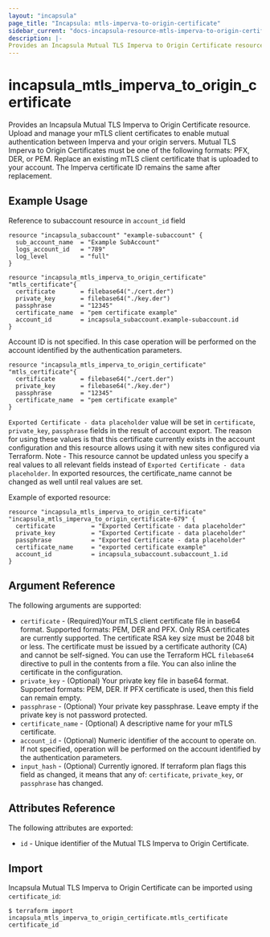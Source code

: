 ```yaml
---
layout: "incapsula"
page_title: "Incapsula: mtls-imperva-to-origin-certificate"
sidebar_current: "docs-incapsula-resource-mtls-imperva-to-origin-certificate"
description: |-
Provides an Incapsula Mutual TLS Imperva to Origin Certificate resource.
---
```


# incapsula_mtls_imperva_to_origin_certificate

Provides an Incapsula Mutual TLS Imperva to Origin Certificate resource.
Upload and manage your mTLS client certificates to enable mutual authentication between Imperva and your origin servers.
Mutual TLS Imperva to Origin Certificates must be one of the following formats: PFX, DER, or PEM.
Replace an existing mTLS client certificate that is uploaded to your account. The Imperva certificate ID remains the same after replacement.

## Example Usage
Reference to subaccount resource in `account_id` field

```hcl
resource "incapsula_subaccount" "example-subaccount" {
  sub_account_name  = "Example SubAccount"
  logs_account_id   = "789"
  log_level         = "full"
}

resource "incapsula_mtls_imperva_to_origin_certificate" "mtls_certificate"{
  certificate       = filebase64("./cert.der")
  private_key       = filebase64("./key.der")
  passphrase        = "12345"
  certificate_name  = "pem certificate example"
  account_id        = incapsula_subaccount.example-subaccount.id
}
```

Account ID is not specified. In this case operation will be performed on the account identified by the authentication parameters.

```hcl
resource "incapsula_mtls_imperva_to_origin_certificate" "mtls_certificate"{
  certificate       = filebase64("./cert.der")
  private_key       = filebase64("./key.der")
  passphrase        = "12345"
  certificate_name  = "pem certificate example"
}
```

`Exported Certificate - data placeholder` value will be set in `certificate`, `private_key`, `passphrase` fields in the result of account export.
The reason for using these values is that this certificate currently exists in the account configuration and this resource allows using it with new sites configured via Terraform.
Note - This resource cannot be updated unless you specify a real values to all relevant fields instead of `Exported Certificate - data placeholder`.
In exported resources, the certificate_name cannot be changed as well until real values are set. 

Example of exported resource:

```hcl
resource "incapsula_mtls_imperva_to_origin_certificate" "incapsula_mtls_imperva_to_origin_certificate-679" { 
  certificate          = "Exported Certificate - data placeholder"
  private_key          = "Exported Certificate - data placeholder"
  passphrase           = "Exported Certificate - data placeholder"
  certificate_name     = "exported certificate example"
  account_id           = incapsula_subaccount.subaccount_1.id
}
```
## Argument Reference

The following arguments are supported:

* `certificate` - (Required)Your mTLS client certificate file in base64 format. Supported formats: PEM, DER and PFX. Only RSA certificates are currently supported. The certificate RSA key size must be 2048 bit or less. The certificate must be issued by a certificate authority (CA) and cannot be self-signed.
  You can use the Terraform HCL `filebase64` directive to pull in the contents from a file. You can also inline the certificate in the configuration.
* `private_key` - (Optional) Your private key file in base64 format. Supported formats: PEM, DER. If PFX certificate is used, then this field can remain empty.
* `passphrase` - (Optional) Your private key passphrase. Leave empty if the private key is not password protected.
* `certificate_name` - (Optional) A descriptive name for your mTLS certificate.
* `account_id` - (Optional) Numeric identifier of the account to operate on. If not specified, operation will be performed on the account identified by the authentication parameters.
* `input_hash` - (Optional) Currently ignored. If terraform plan flags this field as changed, it means that any of: `certificate`, `private_key`, or `passphrase` has changed.

## Attributes Reference

The following attributes are exported:

* `id` - Unique identifier of the Mutual TLS Imperva to Origin Certificate.

## Import

Incapsula Mutual TLS Imperva to Origin Certificate can be imported using `certificate_id`:

```
$ terraform import incapsula_mtls_imperva_to_origin_certificate.mtls_certificate certificate_id
```